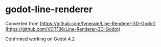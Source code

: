 # godot-line-renderer
Converted from [https://github.com/fynerain/Line-Renderer-3D-Godot](https://github.com/VCT136/Line-Renderer-3D-Godot)

Confirmed working on Godot 4.2
